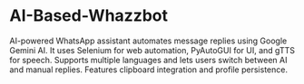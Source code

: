 # AI-Based-Whazzbot
AI-powered WhatsApp assistant automates message replies using Google Gemini AI. It uses Selenium for web automation, PyAutoGUI for UI, and gTTS for speech. Supports multiple languages and lets users switch between AI and manual replies. Features clipboard integration and profile persistence.
